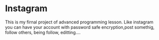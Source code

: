 # Instagram
This is my firnal project of advanced programming lesson. Like instagram you can have your account with password safe encryption,post somethig, follow others, being follow, editting....
